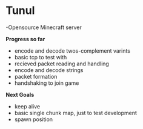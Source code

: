 # Tunul
 -Opensource Minecraft server

**Progress so far**
 - encode and decode twos-complement varints
 - basic tcp to test with 
 - recieved packet reading and handling
 - encode and decode strings	
 - packet formation
 - handshaking to join game

**Next Goals**
 - keep alive
 - basic single chunk map, just to test development
 - spawn position
 
	


